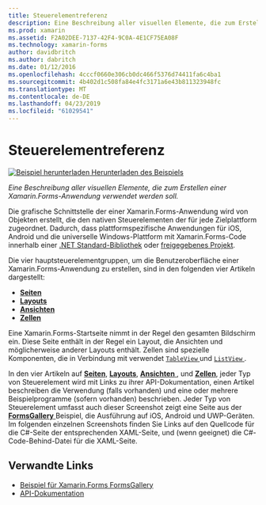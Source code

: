 ```yaml
---
title: Steuerelementreferenz
description: Eine Beschreibung aller visuellen Elemente, die zum Erstellen einer Xamarin.Forms-Anwendung verwendet werden soll. Dieser Artikel führt die Gruppen, aus denen die Benutzeroberfläche einer Xamarin.Forms-Anwendung besteht.
ms.prod: xamarin
ms.assetid: F2A02DEE-7137-42F4-9C0A-4E1CF75EA08F
ms.technology: xamarin-forms
author: davidbritch
ms.author: dabritch
ms.date: 01/12/2016
ms.openlocfilehash: 4cccf0660e306cb0dc466f5376d74411fa6c4ba1
ms.sourcegitcommit: 4b402d1c508fa84e4fc3171a6e43b811323948fc
ms.translationtype: MT
ms.contentlocale: de-DE
ms.lasthandoff: 04/23/2019
ms.locfileid: "61029541"
---
```

# <a name="controls-reference"></a>Steuerelementreferenz

[![Beispiel herunterladen](~/media/shared/download.png) Herunterladen des Beispiels](https://developer.xamarin.com/samples/FormsGallery/)

_Eine Beschreibung aller visuellen Elemente, die zum Erstellen einer Xamarin.Forms-Anwendung verwendet werden soll._

Die grafische Schnittstelle der einer Xamarin.Forms-Anwendung wird von Objekten erstellt, die den nativen Steuerelementen der für jede Zielplattform zugeordnet. Dadurch, dass plattformspezifische Anwendungen für iOS, Android und die universelle Windows-Plattform mit Xamarin.Forms-Code innerhalb einer [.NET Standard-Bibliothek](~/cross-platform/app-fundamentals/net-standard.md) oder [freigegebenes Projekt](~/cross-platform/app-fundamentals/shared-projects.md).

Die vier hauptsteuerelementgruppen, um die Benutzeroberfläche einer Xamarin.Forms-Anwendung zu erstellen, sind in den folgenden vier Artikeln dargestellt:

- [**Seiten**](pages.md)
- [**Layouts**](layouts.md)
- [**Ansichten**](views.md)
- [**Zellen**](cells.md)

Eine Xamarin.Forms-Startseite nimmt in der Regel den gesamten Bildschirm ein. Diese Seite enthält in der Regel ein Layout, die Ansichten und möglicherweise anderer Layouts enthält. Zellen sind spezielle Komponenten, die in Verbindung mit verwendet [ `TableView` ](views.md#tableView) und [ `ListView` ](views.md#listView).

In den vier Artikeln auf [ **Seiten**](pages.md), [ **Layouts**](layouts.md), [ **Ansichten** ](views.md), und [ **Zellen**](cells.md), jeder Typ von Steuerelement wird mit Links zu ihrer API-Dokumentation, einen Artikel beschreiben die Verwendung (falls vorhanden) und eine oder mehrere Beispielprogramme (sofern vorhanden) beschrieben. Jeder Typ von Steuerelement umfasst auch dieser Screenshot zeigt eine Seite aus der [ **FormsGallery** ](https://developer.xamarin.com/samples/FormsGallery/) Beispiel, die Ausführung auf iOS, Android und UWP-Geräten. Im folgenden einzelnen Screenshots finden Sie Links auf den Quellcode für die C#-Seite der entsprechenden XAML-Seite, und (wenn geeignet) die C#-Code-Behind-Datei für die XAML-Seite.

## <a name="related-links"></a>Verwandte Links

- [Beispiel für Xamarin.Forms FormsGallery](https://developer.xamarin.com/samples/FormsGallery/)
- [API-Dokumentation](https://docs.microsoft.com/dotnet/api/xamarin.forms?view=xamarin-forms)
